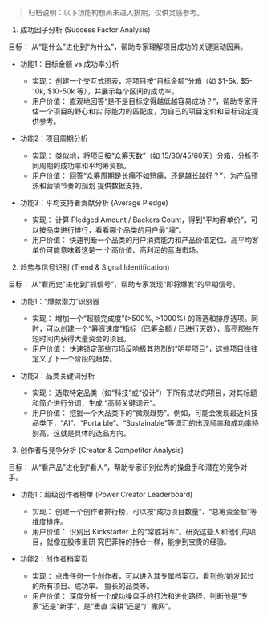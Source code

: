 > 归档说明：以下功能构想尚未进入排期，仅供灵感参考。

1. 成功因子分析 (Success Factor Analysis)

  目标： 从“是什么”进化到“为什么”，帮助专家理解项目成功的关键驱动因素。

   * 功能1：目标金额 vs 成功率分析
       * 实现： 创建一个交互式图表，将项目按“目标金额”分箱（如 $1-5k, $5-10k, $10-50k
         等），并展示每个区间的成功率。
       * 用户价值： 直观地回答“是不是目标定得越低越容易成功？”，帮助专家评估一个项目的野心和实
         际能力的匹配度，为自己的项目定价和目标设定提供参考。

   * 功能2：项目周期分析
       * 实现： 类似地，将项目按“众筹天数”（如
         15/30/45/60天）分箱，分析不同周期的成功率和平均筹资额。
       * 用户价值： 回答“众筹周期是长痛不如短痛，还是越长越好？”，为产品预热和营销节奏的规划
         提供数据支持。


   * 功能3：平均支持者贡献分析 (Average Pledge)
       * 实现： 计算 Pledged Amount / Backers
         Count，得到“平均客单价”。可以按品类进行排行，看看哪个品类的用户最“壕”。
       * 用户价值： 快速判断一个品类的用户消费能力和产品价值定位。高平均客单价可能意味着这是一
         个高价值、高利润的蓝海市场。

  2. 趋势与信号识别 (Trend & Signal Identification)

  目标： 从“看历史”进化到“抓信号”，帮助专家发现“即将爆发”的早期信号。

   * 功能1：“爆款潜力”识别器
       * 实现： 增加一个“超额完成度”(>500%, >1000%)
         的筛选和排序选项。同时，可以创建一个“筹资速度”指标（已筹金额 /
         已进行天数），高亮那些在短时间内获得大量资金的项目。
       * 用户价值：
         快速锁定那些市场反响极其热烈的“明星项目”，这些项目往往定义了下一个阶段的趋势。

   * 功能2：品类关键词分析
       * 实现： 选取特定品类（如“科技”或“设计”）下所有成功的项目，对其标题和简介进行分词，生成
         “高频关键词云”。
       * 用户价值： 挖掘一个大品类下的“微观趋势”。例如，可能会发现最近科技品类下，“AI”、“Porta
         ble”、“Sustainable”等词汇的出现频率和成功率特别高，这就是具体的选品方向。

  3. 创作者与竞争分析 (Creator & Competitor Analysis)

  目标： 从“看产品”进化到“看人”，帮助专家识别优秀的操盘手和潜在的竞争对手。

   * 功能1：超级创作者榜单 (Power Creator Leaderboard)
       * 实现： 创建一个创作者排行榜，可以按“成功项目数量”、“总筹资金额”等维度排序。
       * 用户价值： 识别出 Kickstarter 上的“常胜将军”。研究这些人和他们的项目，就像在股市里研
         究巴菲特的持仓一样，能学到宝贵的经验。

   * 功能2：创作者档案页
       * 实现： 点击任何一个创作者，可以进入其专属档案页，看到他/她发起过的所有项目、成功率、
         擅长的品类等。
       * 用户价值： 深度分析一个成功操盘手的打法和进化路径，判断他是“专家”还是“新手”，是“垂直
         深耕”还是“广撒网”。
